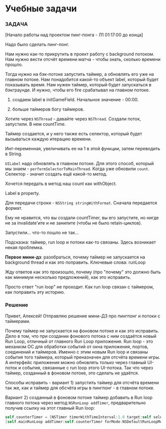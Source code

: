 # Учебные задачи

### ЗАДАЧА

[Начало работы над проектом пинг-понга - Л1 01:17:00 до конца]

Надо было сделать пинг-понг.

Нам нужно как-то прикрутить в проект работу с background потоком. Нам нужно вести отсчёт времени матча - чтобы знать, сколько времени прошло.

Тогда нужно на бэк-потоке запустить таймер, а обновлять его уже на главном потоке. Нам понадобится какой-то объект label, который будет показывать время. Нам нужен таймер, который будет запускаться в бэкграунде. И нужно, чтобы его fire срабатывал на главном потоке.

1) создаем label в initGameField. Начальное значение - 00:00.

2) больше таймеров богу таймеров.

Хотите через `NSThread` - давайте через `NSThread`. Создали поток, запустили. В нем countTime.

Таймер создается, и у него также есть селектор, который будет вызываться каждую итерацию времени.

Инт-переменная, увеличивать ее на 1 в этой функции, затем переводить в String.

`UILabel` надо обновлять в главном потоке. Для этого способ, который мы знаем - `performSelectorToMainThread`. Когда уже обновили `count`. Cелектор - значит создать ещё какой-то метод.

Хочется передать в метод наш count как withObject.

Label в property.

Для передачи строки - `NSString stringWithFormat`. Сначала передается формат.

Ему не нравится, что вы создали countTimer, вы его запустите, но нигде не за invalidate'ите и не занилите (чтобы не было retain-циклов). 

Запустили... что-то пошло не так...

Подсказка: таймер, run loop и потоки как-то связаны. Здесь возникает некая проблемка.

__Первое мини-дз__: разобраться, почему таймер не запускается на background thread и как это поправить. Ключевые слова: runLoop

Жду ответов как это произошло, почему (про "почему" это должно быть как минимум несколько предложений), как это исправить.

Просто ответ "run loop" не проходит. Как run loop связан с таймером, как поправить эту историю.

### Решение

Привет, Алексей! Отправляю решение мини-ДЗ про пингпонг и потоки с таймерами.

Почему таймер не запускается на фоновом потоке и как это исправить. Дело в том, что при создании фонового потока с ним создаётся новый Run Loop, отличный от главного Run Loop приложения. Run loop - это механизм ОС для обработки событий от окна приложения, портов, соединений и таймеров. Именно с этим новым Run loop и связаны события того таймера, который преназначен для отсчёта времени игры. А интерфейс приложения можно обновлять только через главный UI-поток и события, связанные с run loop этого UI-потока. Так что через таймер, созданный в фоновом потоке, это сделать не удаётся.

Способы исправить - вариант 1) запустить таймер для отсчёта времени так же, как и таймер для обсчёта игры в пингпонг - в главном потоке.

Вариант 2) созданный в фоновом потоке таймер добавить в Run loop главного потока через метод `NSRunLoop addTimer`, предварительно получив ссылку на этот главный Run loop:

```objectivec
self.counterTimer = [NSTimer timerWithTimeInterval:1.0 target:self selector:@selector(counterTimerCallback) userInfo:nil repeats:YES];
[self.mainRunLoop addTimer:self.counterTimer forMode:NSDefaultRunLoopMode];
```
